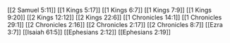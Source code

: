 [[2 Samuel 5:11]]
[[1 Kings 5:17]]
[[1 Kings 6:7]]
[[1 Kings 7:9]]
[[1 Kings 9:20]]
[[2 Kings 12:12]]
[[2 Kings 22:6]]
[[1 Chronicles 14:1]]
[[1 Chronicles 29:1]]
[[2 Chronicles 2:16]]
[[2 Chronicles 2:17]]
[[2 Chronicles 8:7]]
[[Ezra 3:7]]
[[Isaiah 61:5]]
[[Ephesians 2:12]]
[[Ephesians 2:19]]

